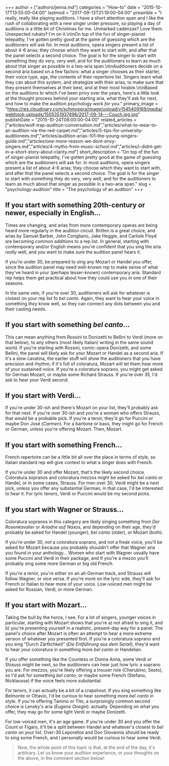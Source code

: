 +++
author = ["authors/jenna.md"]
categories = "How-to"
date = "2015-10-17T13:55:00-04:00"
lastmod = "2017-09-13T21:19:00-04:00"
preamble = "I really, really like playing auditions. I have a short attention span and I like the rush of collaborating with a new singer under pressure, so playing a day of auditions is a little bit of Christmas for me. Unmarked cadenzas? Love them. Unexpected rubato? I'm on it.\n\nOn top of the fun of singer-pianist telepathy, I've gotten pretty good at the game of guessing which are the auditioners will ask for. In most auditions, opera singers present a list of about 4-6 arias; they choose which they want to start with, and after that the panel selects a second choice. The goal is for the singer to start with something they do very, very well, and for the auditioners to learn as much about that singer as possible in a two-aria span.\n\nAuditioners decide on a second aria based on a few factors: what a singer chooses as their starter, their voice type, age, the contents of their repertoire list. Singers learn what they can about this system, and strategize with their arias, to make sure that they present themselves at their best, and at their most hirable.\n\nBased on the auditions to which I've been privy over the years, here's a little look at the thought process behind your starting aria, what they'll ask for next, and how to make the audition psychology work *for* you."
primary_image = "https://res.cloudinary.com/schmopera/image/upload/v1545409169/media/webhook-uploads/1505351937496/2017-09-14---Couch.jpg.jpg"
publishDate = "2015-10-24T08:00:00-04:00"
related_articles = ["articles/wolf-trap-audition-conversation.md","articles/what-to-wear-to-an-audition-via-the-red-carpet.md","articles/5-tips-for-university-auditionees.md","articles/audition-arias-101-the-young-singers-guide.md","articles/one-more-reason-we-dont-envy-singers.md","articles/4-myths-from-music-school.md","articles/i-didnt-get-in-a-short-story-about-clarity.md"]
short_description = "On top of the fun of singer-pianist telepathy, I&#039;ve gotten pretty good at the game of guessing which are the auditioners will ask for. In most auditions, opera singers present a list of about 4-6 arias; they choose which they want to start with, and after that the panel selects a second choice. The goal is for the singer to start with something they do very, very well, and for the auditioners to learn as much about that singer as possible in a two-aria span."
slug = "psychology-audition"
title = "The psychology of an audition"
+++

## If you start with something 20th-century or newer, especially in English...

Times are changing, and arias from more contemporary operas are being heard more regularly in the audition circuit. Britten is a great choice, and arias by Samuel Barber, John Corigliano, Jake Heggie, and Carlisle Floyd are becoming common additions to a rep list. In general, starting with contemporary and/or English means you're confident that you sing the aria *really* well, and you want to make sure the audition panel hears it. 

If you're under 30, be prepared to sing any Mozart or Handel you offer, since the audition panel may need well-known rep to make sense of what they've heard in your (perhaps lesser-known) contemporary aria. Standard rep helps them get practical about how they could use you in one of their seasons. 

In the same vein, if you're over 30, auditioners will ask for whatever is closest on your rep list fo *bel canto*. Again, they want to hear your voice in something *they* know well, so they can connect any dots between you and their casting needs.

## If you start with something *bel canto*...

This can mean anything from Rossini to Donizetti to Bellini to Verdi (more on that below), to any others (most likely Italian) writing in the same sound world. If you're starting with Rossini, comic-opera Donizetti, and some Bellini, the panel will likely ask for your Mozart or Handel as a second aria. If it's a slow cavatina, the earlier stuff will show the auditioners that you have precision and rhythm; if it's full of coloratura, Mozart will let them hear more of your sustained voice. If you're a coloratura soprano, you might get asked for German Mozart, or maybe some Richard Strauss. If you're over 35, I'd ask to hear your Verdi second.

## If you start with Verdi...

If you're under 30-ish and there's Mozart on your list, they'll probably ask for that next. If you're over 30-ish and you're a woman who offers Strauss, that would be a probable pick. If you're a tenor, they'd go for Puccini or maybe Don José (*Carmen*). For a baritone or bass, they might go for French or German, unless you're offering Mozart. Then, Mozart.

## If you start with something French...

French repertoire can be a little bit all over the place in terms of style, so Italian standard rep will give context to what a singer does with French.

If you're under 30 and offer Mozart, that's the likely second choice. Coloratura sopranos and coloratura mezzos might be asked for *bel canto* or Handel, or in some cases, Strauss. For men over 30, Verdi might be a next pick, unless you offer any substantial German; in that case, I'd be interested to hear it. For lyric tenors, Verdi or Puccini would be my second picks.

## If you start with Wagner or Strauss...

Coloratura sopranos in this category are likely singing something from *Der Rosenkavalier* or *Ariadne auf Naxos*, and depending on their age, they'd probably be asked for Handel (younger), *bel canto* (older), or Mozart (both).

If you're under 30, *not* a coloratura soprano, and not a freak voice, you'll be asked for Mozart because you probably shouldn't offer that Wagner aria you found in your anthology... Women who start with Wagner usually have some Puccini and Verdi in their package, and if you're a mezzo you'll probably sing some more German or big old French. 

If you're a tenor, you're either on an all-German track, and Strauss will follow Wagner, or vice versa. If you're more on the lyric side, they'll ask for French or Italian to hear more of your voice. Low-voiced men might be asked for Russian, Verdi, or more German.

## If you start with Mozart...

Taking the bull by the horns, I see. For a lot of singers, younger voices in particular, starting with Mozart shows that you're a) not afraid to sing it, and b) you're presenting yourself in a realistic, present-day way for a panel. The panel's choice after Mozart is often an attempt to hear a more extreme version of whatever you presented first. If you're a coloratura soprano and you sing "Durch Zärtlichkeit" (*Die Entführung aus dem Serail*), they'd want to hear your coloratura in something more *bel canto* or Handelian. 

If you offer something like the Countess or Donna Anna, some Verdi or Strauss might be next, so the auditioners can hear just how lyric a soprano you are. For mezzos, you're likely offering a trouser role (Cherubino, Sesto), so I'd ask for something *bel canto*, or maybe some French (Stefano, Nicklausse) if the voice feels more substantial.

For tenors, it can actually be a bit of a crapshoot. If you sing something like Belmonte or Ottavio, I'd be curious to hear something more *bel canto* in style. If you're offering Tamino or Tito, a surprisingly common second choice is Lensky's aria (*Eugene Onegin*). actually. Depending on what you offer, they may go for some light Verdi or maybe Donizetti.

For low-voiced men, it's an age game. If you're under 30 and you offer the Count or Figaro, it'll be a split between Handel and whatever's closest to *bel canto* on your list. Over-30 Leporellos and Don Giovannis should be ready to sing some French, and I personally would be curious to hear some Verdi. 

>Now, the whole point of this topic is that, at the end of the day, it's arbitrary. Let us know your audition experience, or your thoughts on the above, in the comment section below!
